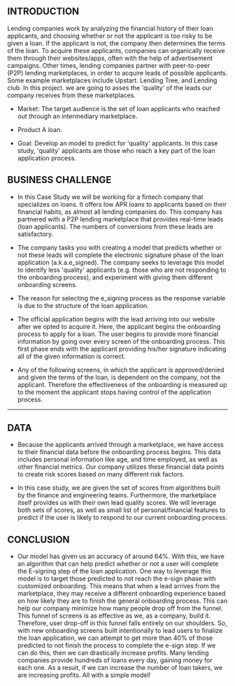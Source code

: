 
## INTRODUCTION

Lending companies work by analyzing the financial history of their loan applicants, and choosing whether
or not the applicant is too risky to be given a loan. If the applicant is not, the company then determines the
terms of the loan. To acquire these applicants, companies can organically receive them through their
websites/apps, often with the help of advertisement campaigns. Other times, lending companies partner
with peer-to-peer (P2P) lending marketplaces, in order to acquire leads of possible applicants. Some
example marketplaces include Upstart. Lending Tree, and Lending club. In this project. we are going to
asses the 'quality' of the leads our company receives from these marketplaces.

* Market: The target audlence is the set of loan applicants who reached out through an intermediary
marketplace.

* Product A loan.

* Goal: Develop an model to predict for 'quality' applicants. In this case study, 'quality' applicants are those
who reach a key part of the loan application process.

## BUSINESS CHALLENGE

* In this Case Study we will be working for a fintech company that specializes on loans. It offers low APR loans
to applicants based on their financial habits, as almost all lending companies do. This company has partnered with a
P2P lending marketplace that provides real-time leads (loan applicants). The numbers of conversions from these
leads are satisfactory.

* The company tasks you with creating a model that predicts whether or not these leads will complete the
electronic signature phase of the loan application (a.k.a.e_signed). The company seeks to leverage this model to
identify less 'quality' applicants (e.g. those who are not responding to the onboarding process), and experiment
with giving them different onboarding screens.


* The reason for selecting the e_signing process as the response variable is due to the structure of the loan
application.

* The official application begins with the lead arriving into our website after we opted to acquire it. Here, the applicant
begins the onboarding process to apply for a loan. The user begins to provide more financial information by going over
every screen of the onboarding process. This first phase ends with the applicant providing his/her signature indicating all of
the given information is correct.

* Any of the following screens, in which the applicant is approved/denied and given the terms of the loan, is
dependent on the company, not the applicant. Therefore the effectiveness of the onboarding is measured up to the
moment the applicant stops having control of the application
process.
------

## DATA

* Because the applicants arrived through a marketplace, we have access to their financial data before the
onboarding process begins. This data includes personal information like age, and time employed, as well as other
financial metrics. Our company utilizes these financial data points to create risk scores based on many different
risk factors.

* In this case study, we are given the set of scores from algorithms built by the finance and engineering teams.
Furthermore, the marketplace itself provides us with their own lead quality scores. We will leverage both sets
of scores, as well as small list of personal/financial features to predict if the user is likely to respond to our
current onboarding process.

## CONCLUSION

* Our model has given us an accuracy of around 64%. With this, we have an algorithm that can help
predict whether or not a user will complete the E-signing step of the loan application. One way to
leverage this model is to target those predicted to not reach the e-sign phase with customized
onboarding. This means that when a lead arrives from the marketplace, they may receive a different
onboarding experience based on how likely they are to finish the general onboarding process. This can
help our company minimize how many people drop off from the funnel. This funnel of screens is as
effective as we, as a company, build it. Therefore, user drop-off in this funnel falls entirely on our
shoulders. So, with new onboarding screens built intentionally to lead users to finalize the loan
application, we can attempt to get more than 40% of those predicted to not finish the process to
complete the e-sign step. If we can do this, then we can drastically increase profits. Many lending
companies provide hundreds of loans every day, gaining money for each one. As a resuit, if we can
increase the number of loan takers, we are increasing profits. All with a simple model!
